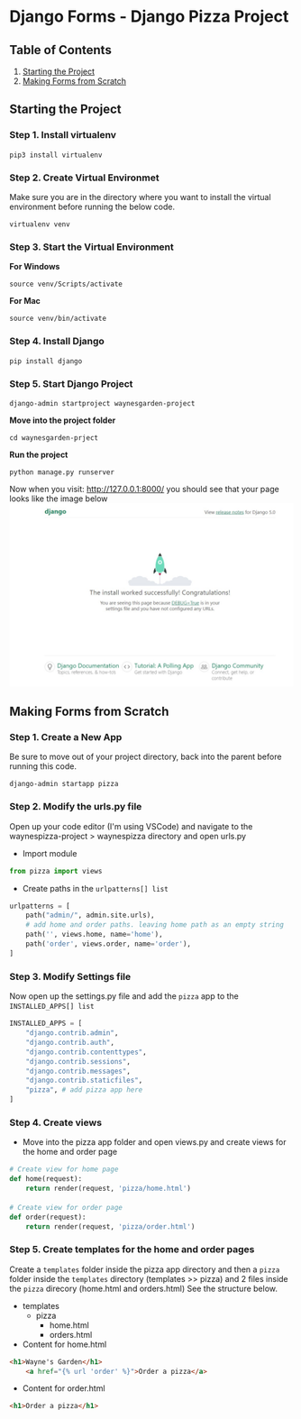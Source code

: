 # Django Forms - Django Pizza Project

## Table of Contents
1. [Starting the Project](#starting-the-project)
2. [Making Forms from Scratch](#making-forms-from-scratch)

## Starting the Project

### Step 1. Install virtualenv
```console
pip3 install virtualenv
```
### Step 2. Create Virtual Environmet
Make sure you are in the directory where you want to install the virtual environment before running the below code.
```console
virtualenv venv
```

### Step 3. Start the Virtual Environment
**For Windows**
```console
source venv/Scripts/activate
```

**For Mac**
```console
source venv/bin/activate
```
### Step 4. Install Django
```console
pip install django
```
### Step 5. Start Django Project
```console
django-admin startproject waynesgarden-project
```
**Move into the project folder**
```console
cd waynesgarden-prject
```
**Run the project**
```console
python manage.py runserver
```
Now when you visit: http://127.0.0.1:8000/ you should see that your page looks like the image below
![Django Start Page](django-start-page.jpg)

## Making Forms from Scratch
### Step 1. Create a New App
Be sure to move out of your project directory, back into the parent before running this code.
```console
django-admin startapp pizza
```
### Step 2. Modify the urls.py file
Open up your code editor (I'm using VSCode) and navigate to the
waynespizza-project > waynespizza directory and open urls.py

- Import module
```python
from pizza import views
```
- Create paths in the ``urlpatterns[] list``
```python
urlpatterns = [
    path("admin/", admin.site.urls),
    # add home and order paths. leaving home path as an empty string
    path('', views.home, name='home'),
    path('order', views.order, name='order'),
]
```
### Step 3. Modify Settings file
Now open up the settings.py file and add the ```pizza``` app to the ```INSTALLED_APPS[] list```
```python
INSTALLED_APPS = [
    "django.contrib.admin",
    "django.contrib.auth",
    "django.contrib.contenttypes",
    "django.contrib.sessions",
    "django.contrib.messages",
    "django.contrib.staticfiles",
    "pizza", # add pizza app here
]
```
### Step 4. Create views
- Move into the pizza app folder and open views.py and create views for the home and order page
```python
# Create view for home page
def home(request):
    return render(request, 'pizza/home.html')

# Create view for order page
def order(request):
    return render(request, 'pizza/order.html')
```
### Step 5. Create templates for the home and order pages
Create a ``templates`` folder inside the pizza app directory and then a ``pizza`` folder inside the ``templates`` directory (templates >> pizza) and 2 files inside the ``pizza`` direcory (home.html and orders.html) See the structure below.

- templates
    - pizza
        - home.html
        - orders.html
- Content for home.html
```html
<h1>Wayne's Garden</h1>
    <a href="{% url 'order' %}">Order a pizza</a>
```
- Content for order.html
```html
<h1>Order a pizza</h1>
```